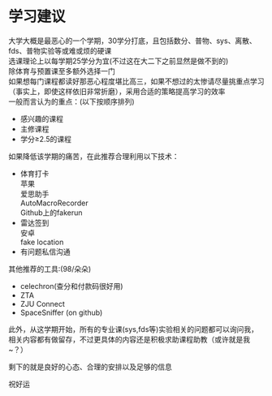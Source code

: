 # 学习建议
大学大概是最恶心的一个学期，30学分打底，且包括数分、普物、sys、离散、fds、普物实验等或难或烦的硬课  
选课理论上以每学期25学分为宜(不过这在大二下之前显然是做不到的)  
除体育与预置课至多额外选择一门  
如果想每门课程都读好那恶心程度堪比高三，如果不想过的太惨请尽量挑重点学习（事实上，即使这样依旧非常折磨），采用合适的策略提高学习的效率  
一般而言认为的重点：(以下按顺序排列)  

- 感兴趣的课程
- 主修课程
- 学分≥2.5的课程

如果降低该学期的痛苦，在此推荐合理利用以下技术：  

- 体育打卡  
  苹果  
  爱思助手  
  AutoMacroRecorder  
  Github上的fakerun  
- 雷达签到  
  安卓  
  fake location  
- 有问题私信沟通  

其他推荐的工具:(98/朵朵)  

- celechron(查分和付款码很好用)  
- ZTA  
- ZJU Connect  
- SpaceSniffer (on github)  


此外，从这学期开始，所有的专业课(sys,fds等)实验相关的问题都可以询问我，相关内容都有做留存，不过更具体的内容还是积极求助课程助教（或许就是我~？）

剩下的就是良好的心态、合理的安排以及足够的信息  
  
祝好运  